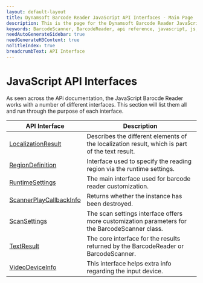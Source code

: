 ```yaml
---
layout: default-layout
title: Dynamsoft Barcode Reader JavaScript API Interfaces - Main Page
description: This is the page for the Dynamsoft Barcode Reader JavaScript SDK API Interfaces.
keywords: BarcodeScanner, BarcodeReader, api reference, javascript, js, interface
needAutoGenerateSidebar: true
needGenerateH3Content: true
noTitleIndex: true
breadcrumbText: API Interface
---
```


# JavaScript API Interfaces

As seen across the APi documentation, the JavaScript Barocde Reader works with a number of different interfaces. This section will list them all and run through the purpose of each interface.

| API Interface | Description |
|---|---|
| [LocalizationResult](LocalizationResult.md) | Describes the different elements of the localization result, which is part of the text result. |
| [RegionDefinition](RegionDefinition.md) | Interface used to specify the reading region via the runtime settings. |
| [RuntimeSettings](RuntimeSettings.md) | The main interface used for barcode reader customization. |
| [ScannerPlayCallbackInfo](ScannerPlayCallbackInfo.md) | Returns whether the instance has been destroyed. |
| [ScanSettings](ScanSettings.md) | The scan settings interface offers more customization parameters for the BarcodeScanner class. |
| [TextResult](TextResult.md) | The core interface for the results returned by the BarcodeReader or BarcodeScanner. |
| [VideoDeviceInfo](VideoDeviceInfo.md) | This interface helps extra info regarding the input device. |